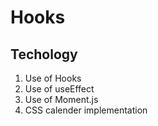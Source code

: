 # Hooks

## Techology

1. Use of Hooks
2. Use of useEffect
3. Use of Moment.js
4. CSS calender implementation 
